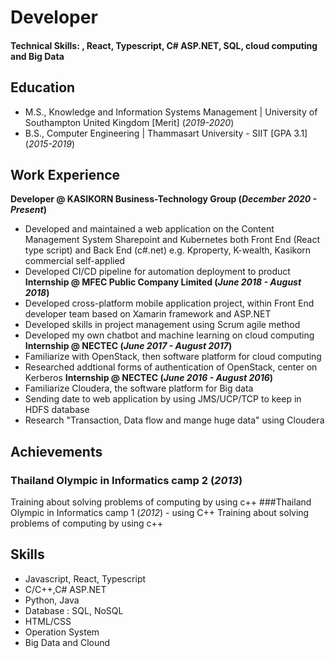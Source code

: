 # Developer

#### Technical Skills: , React, Typescript, C# ASP.NET, SQL, cloud computing and Big Data

## Education							       		
- M.S., Knowledge and Information Systems Management | University of Southampton United Kingdom [Merit] (_2019-2020_)
- B.S., Computer Engineering | Thammasart University - SIIT [GPA 3.1] (_2015-2019_)

## Work Experience
**Developer @ KASIKORN Business-Technology Group (_December 2020 - Present_)**
- Developed and maintained a web application on the Content Management System
Sharepoint and Kubernetes both Front End (React type script) and Back End (c#.net) e.g. Kproperty,
K-wealth, Kasikorn commercial self-applied
- Developed CI/CD pipeline for automation deployment to product
**Internship @ MFEC Public Company Limited (_June 2018 - August 2018_)**
- Developed cross-platform mobile application project, within Front End developer team based on Xamarin framework and ASP.NET
- Developed skills in project management using Scrum agile method
- Developed my own chatbot and machine learning on cloud computing
**Internship @ NECTEC (_June 2017 - August 2017_)**
- Familiarize with OpenStack, then software platform for cloud computing
- Researched addtional forms of authentication of OpenStack, center on Kerberos
**Internship @ NECTEC (_June 2016 - August 2016_)**
- Familiarize Cloudera, the software platform for Big data
- Sending date to web application by using JMS/UCP/TCP to keep in HDFS database
- Research "Transaction, Data flow and mange huge data" using Cloudera

## Achievements
### Thailand Olympic in Informatics camp 2 (_2013_)
Training about solving problems of computing by using c++
###Thailand Olympic in Informatics camp 1 (_2012_) - using C++
Training about solving problems of computing by using c++

## Skills
- Javascript, React, Typescript
- C/C++,C# ASP.NET
- Python, Java
- Database : SQL, NoSQL
- HTML/CSS
- Operation System
- Big Data and Clound

